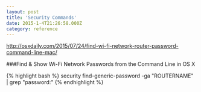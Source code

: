 ```yaml
---
layout: post
title: 'Security Commands'
date: 2015-1-4T21:26:58.000Z
category: reference
---
```


http://osxdaily.com/2015/07/24/find-wi-fi-network-router-password-command-line-mac/

###Find & Show Wi-Fi Network Passwords from the Command Line in OS X

{% highlight bash %}
security find-generic-password -ga "ROUTERNAME" | grep "password:"
{% endhighlight %}
